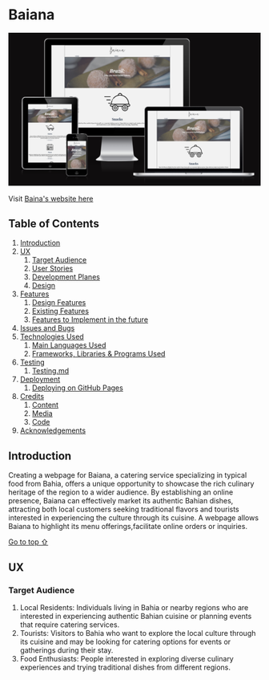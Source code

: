 # Baiana

![Resposive image of Baiana](./readme-assets/responsive_baiana.png)

Visit [Baina's website here](https://vidalwesley92.github.io/baiana/index.html)

## Table of Contents

1. [Introduction](#Introduction)
2. [UX](#UX)
    1. [Target Audience](#Ideal-User-Demographic)
    2. [User Stories](#User-Stories)
    3. [Development Planes](#Development-Planes)
    4. [Design](#Design)
3. [Features](#Features)
    1. [Design Features](#Design-Features) 
    2. [Existing Features](#Existing-Features)
    3. [Features to Implement in the future](#Features-to-Implement-in-the-future)
4. [Issues and Bugs](#Issues-and-Bugs)
5. [Technologies Used](#Technologies-Used)
     1. [Main Languages Used](#Main-Languages-Used)
     3. [Frameworks, Libraries & Programs Used](#Frameworks,-Libraries-&-Programs-Used)
6. [Testing](#Testing)
     1. [Testing.md](TESTING.md)
7. [Deployment](#Deployment)
     1. [Deploying on GitHub Pages](#Deploying-on-GitHub-Pages)
8. [Credits](#Credits)
     1. [Content](#Content)
     2. [Media](#Media)
     3. [Code](#Code)
9. [Acknowledgements](#Acknowledgements)

## Introduction

Creating a webpage for Baiana, a catering service specializing in typical food from Bahia, offers a unique opportunity to showcase the rich culinary heritage of the region to a wider audience. By establishing an online presence, Baiana can effectively market its authentic Bahian dishes, attracting both local customers seeking traditional flavors and tourists interested in experiencing the culture through its cuisine. A webpage allows Baiana to highlight its menu offerings,facilitate online orders or inquiries.

[Go to top ⇧](#Baiana)

## UX
### Target Audience

1. Local Residents: Individuals living in Bahia or nearby regions who are interested in experiencing authentic Bahian cuisine or planning events that require catering services.
2. Tourists: Visitors to Bahia who want to explore the local culture through its cuisine and may be looking for catering options for events or gatherings during their stay.
3. Food Enthusiasts: People interested in exploring diverse culinary experiences and trying traditional dishes from different regions.
